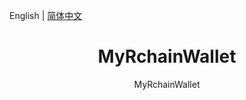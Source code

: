 English | [简体中文](./README.zh-CN.md) 

<h1 align="center">MyRchainWallet</h1>

<div align="center">

MyRchainWallet

</div>
